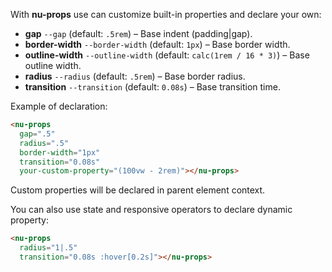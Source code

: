 With **nu-props** use can customize built-in properties and declare your own:

* **gap** `--gap` (default: `.5rem`) – Base indent (padding|gap).
* **border-width** `--border-width` (default: `1px`) – Base border width.
* **outline-width** `--outline-width` (default: `calc(1rem / 16 * 3)`) – Base outline width.
* **radius** `--radius` (default: `.5rem`) – Base border radius.
* **transition** `--transition` (default: `0.08s`) – Base transition time.

Example of declaration:

```html
<nu-props
  gap=".5"
  radius=".5"
  border-width="1px"
  transition="0.08s"
  your-custom-property="(100vw - 2rem)"></nu-props>
```

Custom properties will be declared in parent element context.

You can also use state and responsive operators to declare dynamic property:

```html
<nu-props
  radius="1|.5"
  transition="0.08s :hover[0.2s]"></nu-props>
```
